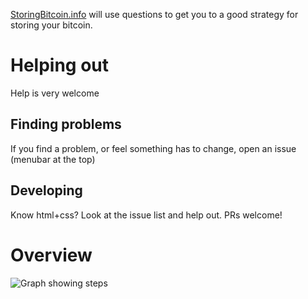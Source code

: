 [StoringBitcoin.info](https://storingbitcoin.info) will use questions to get you to a good strategy for storing your bitcoin.

# Helping out
Help is very welcome

## Finding problems
If you find a problem, or feel something has to change, open an issue (menubar at the top)

## Developing
Know html+css? Look at the issue list and help out. PRs welcome!

# Overview
![Graph showing steps](https://raw.githubusercontent.com/storingbitcoin-info/website/main/graph.png "Graph")
